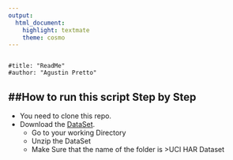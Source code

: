 ```yaml
---
output:
  html_document:
    highlight: textmate
    theme: cosmo
---
```

```

#title: "ReadMe"
#author: "Agustin Pretto"

```

##How to run this script Step by Step
----------------------------------------------------------------------

* You need to clone this repo.
* Download the [DataSet](https://d396qusza40orc.cloudfront.net/getdata%2Fprojectfiles%2FUCI%20HAR%20Dataset.zip).
  + Go to your working Directory
  + Unzip the DataSet
  + Make Sure that the name of the folder is >UCI HAR Dataset



